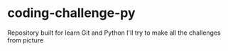 # coding-challenge-py
Repository built for learn Git and Python
I'll try to make all the challenges from picture 
